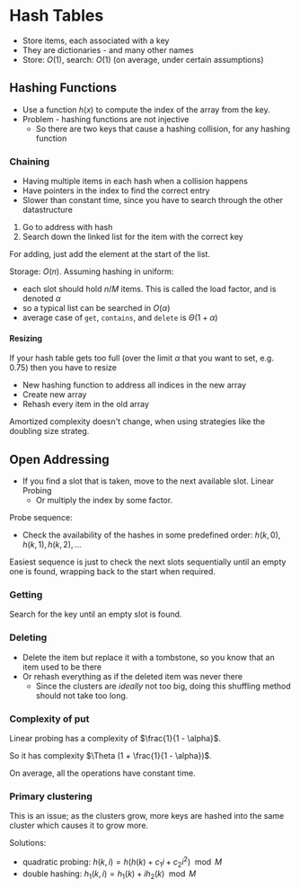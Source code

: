 # Hash Tables 

- Store items, each associated with a key
- They are dictionaries - and many other names
- Store: $O(1)$, search: $O(1)$ (on average, under certain assumptions)

## Hashing Functions

- Use a function $h(x)$ to compute the index of the array from the key.
- Problem - hashing functions are not injective
    - So there are two keys that cause a hashing collision, for any hashing function

### Chaining

- Having multiple items in each hash when a collision happens
- Have pointers in the index to find the correct entry
- Slower than constant time, since you have to search through the other datastructure 

1. Go to address with hash
2. Search down the linked list for the item with the correct key

For adding, just add the element at the start of the list.

Storage: $O(n)$.
Assuming hashing in uniform:
- each slot should hold $n/M$ items. This is called the load factor, and is denoted $\alpha$
- so a typical list can be searched in $O(\alpha)$
- average case of `get`, `contains`, and `delete` is $\Theta (1 + \alpha)$

#### Resizing

If your hash table gets too full (over the limit $\alpha$ that you want to set, e.g. 0.75) then you have to resize
- New hashing function to address all indices in the new array
- Create new array
- Rehash every item in the old array

Amortized complexity doesn't change, when using strategies like the doubling size strateg.

## Open Addressing

- If you find a slot that is taken, move to the next available slot. Linear Probing
    - Or multiply the index by some factor.

Probe sequence:
- Check the availability of the hashes in some predefined order: $h(k,0), h(k,1), h(k,2),...$

Easiest sequence is just to check the next slots sequentially until an empty one is found, wrapping back to the start when required.

### Getting

Search for the key until an empty slot is found.

### Deleting

- Delete the item but replace it with a tombstone, so you know that an item used to be there
- Or rehash everything as if the deleted item was never there
    - Since the clusters are *ideally* not too big, doing this shuffling method should not take too long.

### Complexity of put

Linear probing has a complexity of $\frac{1}{1 - \alpha}$. 

So it has complexity $\Theta (1 + \frac{1}{1 - \alpha})$.

On average, all the operations have constant time.

### Primary clustering

This is an issue; as the clusters grow, more keys are hashed into the same cluster which causes it to grow more.

Solutions:
- quadratic probing: $h(k,i) = h(h(k) + c_1i + c_2i^2) \mod M$
- double hashing: $h_1(k,i) = h_1(k) + ih_2(k) \mod M$